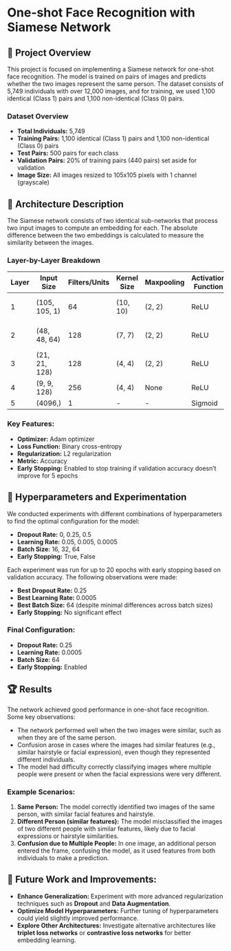 # One-shot Face Recognition with Siamese Network

## 📂 Project Overview
This project is focused on implementing a Siamese network for one-shot face recognition. The model is trained on pairs of images and predicts whether the two images represent the same person. The dataset consists of 5,749 individuals with over 12,000 images, and for training, we used 1,100 identical (Class 1) pairs and 1,100 non-identical (Class 0) pairs.

### Dataset Overview
- **Total Individuals:** 5,749
- **Training Pairs:** 1,100 identical (Class 1) pairs and 1,100 non-identical (Class 0) pairs
- **Test Pairs:** 500 pairs for each class
- **Validation Pairs:** 20% of training pairs (440 pairs) set aside for validation
- **Image Size:** All images resized to 105x105 pixels with 1 channel (grayscale)

## 🧠 Architecture Description
The Siamese network consists of two identical sub-networks that process two input images to compute an embedding for each. The absolute difference between the two embeddings is calculated to measure the similarity between the images.

### Layer-by-Layer Breakdown

| Layer | Input Size    | Filters/Units | Kernel Size | Maxpooling | Activation Function | Output Size     |
|-------|---------------|---------------|-------------|------------|---------------------|-----------------|
| 1     | (105, 105, 1) | 64            | (10, 10)     | (2, 2)     | ReLU                | (48, 48, 64)    |
| 2     | (48, 48, 64)  | 128           | (7, 7)       | (2, 2)     | ReLU                | (21, 21, 128)   |
| 3     | (21, 21, 128) | 128           | (4, 4)       | (2, 2)     | ReLU                | (9, 9, 128)     |
| 4     | (9, 9, 128)   | 256           | (4, 4)       | None       | ReLU                | (6, 6, 256)     |
| 5     | (4096,)       | 1             | -           | -          | Sigmoid             | (1,)            |

### Key Features:
- **Optimizer:** Adam optimizer
- **Loss Function:** Binary cross-entropy
- **Regularization:** L2 regularization
- **Metric:** Accuracy
- **Early Stopping:** Enabled to stop training if validation accuracy doesn’t improve for 5 epochs

## 🔧 Hyperparameters and Experimentation
We conducted experiments with different combinations of hyperparameters to find the optimal configuration for the model:

- **Dropout Rate:** 0, 0.25, 0.5
- **Learning Rate:** 0.05, 0.005, 0.0005
- **Batch Size:** 16, 32, 64
- **Early Stopping:** True, False

Each experiment was run for up to 20 epochs with early stopping based on validation accuracy. The following observations were made:
- **Best Dropout Rate:** 0.25
- **Best Learning Rate:** 0.0005
- **Best Batch Size:** 64 (despite minimal differences across batch sizes)
- **Early Stopping:** No significant effect

### Final Configuration:
- **Dropout Rate:** 0.25
- **Learning Rate:** 0.0005
- **Batch Size:** 64
- **Early Stopping:** Enabled

## 🏆 Results
The network achieved good performance in one-shot face recognition. Some key observations:
- The network performed well when the two images were similar, such as when they are of the same person.
- Confusion arose in cases where the images had similar features (e.g., similar hairstyle or facial expression), even though they represented different individuals.
- The model had difficulty correctly classifying images where multiple people were present or when the facial expressions were very different.

### Example Scenarios:
1. **Same Person:** The model correctly identified two images of the same person, with similar facial features and hairstyle.
2. **Different Person (similar features):** The model misclassified the images of two different people with similar features, likely due to facial expressions or hairstyle similarities.
3. **Confusion due to Multiple People:** In one image, an additional person entered the frame, confusing the model, as it used features from both individuals to make a prediction.

## 🎯 Future Work and Improvements:
- **Enhance Generalization:** Experiment with more advanced regularization techniques such as **Dropout** and **Data Augmentation**.
- **Optimize Model Hyperparameters:** Further tuning of hyperparameters could yield slightly improved performance.
- **Explore Other Architectures:** Investigate alternative architectures like **triplet loss networks** or **contrastive loss networks** for better embedding learning.


